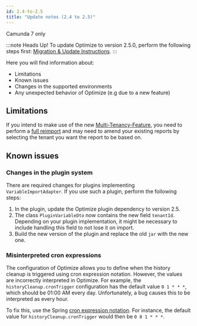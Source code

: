 ```yaml
---
id: 2.4-to-2.5
title: "Update notes (2.4 to 2.5)"
---
```


<span class="badge badge--platform">Camunda 7 only</span>

:::note Heads Up!
To update Optimize to version 2.5.0, perform the following steps first: [Migration & Update Instructions](./instructions.md).
:::

Here you will find information about:

- Limitations
- Known issues
- Changes in the supported environments
- Any unexpected behavior of Optimize (e.g due to a new feature)

## Limitations

If you intend to make use of the new [Multi-Tenancy-Feature](./../../configuration/multi-tenancy.md), you need to perform a [full reimport](../../reimport.md) and may need to amend your existing reports by selecting the tenant you want the report to be based on.

## Known issues

### Changes in the plugin system

There are required changes for plugins implementing `VariableImportAdapter`.
If you use such a plugin, perform the following steps:

1. In the plugin, update the Optimize plugin dependency to version 2.5.
2. The class `PluginVariableDto` now contains the new field `tenantId`. Depending on your plugin implementation, it might be necessary to include handling this field to not lose it on import.
3. Build the new version of the plugin and replace the old `jar` with the new one.

### Misinterpreted cron expressions

The configuration of Optimize allows you to define when the history cleanup is triggered using cron expression notation. However, the values are incorrectly interpreted in Optimize. For example, the `historyCleanup.cronTrigger` configuration has the default value `0 1 * * *`, which should be 01:00 AM every day. Unfortunately, a bug causes this to be interpreted as every hour.

To fix this, use the Spring [cron expression notation](https://docs.spring.io/spring-framework/docs/current/javadoc-api/org/springframework/scheduling/support/CronExpression.html). For instance, the default value for `historyCleanup.cronTrigger` would then be `0 0 1 * * *`.
